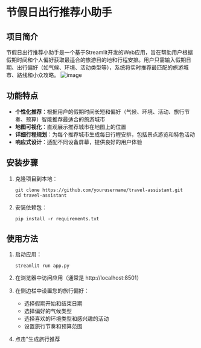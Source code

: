 # 节假日出行推荐小助手

## 项目简介

节假日出行推荐小助手是一个基于Streamlit开发的Web应用，旨在帮助用户根据假期时间和个人偏好获取最适合的旅游目的地和行程安排。用户只需输入假期日期、出行偏好（如气候、环境、活动类型等），系统将实时推荐最匹配的旅游城市、路线和小众攻略。
![image](https://github.com/user-attachments/assets/04d47807-3aa9-497c-a768-d99f874e5257)


## 功能特点

- **个性化推荐**：根据用户的假期时间长短和偏好（气候、环境、活动、旅行节奏、预算）智能推荐最适合的旅游城市
- **地图可视化**：直观展示推荐城市在地图上的位置
- **详细行程规划**：为每个推荐城市生成每日行程安排，包括景点游览和特色活动
- **响应式设计**：适配不同设备屏幕，提供良好的用户体验

## 安装步骤

1. 克隆项目到本地：
   ```
   git clone https://github.com/yourusername/travel-assistant.git
   cd travel-assistant
   ```

2. 安装依赖包：
   ```
   pip install -r requirements.txt
   ```


## 使用方法

1. 启动应用：
   ```
   streamlit run app.py
   ```

2. 在浏览器中访问应用（通常是 http://localhost:8501）

3. 在侧边栏中设置您的旅行偏好：
   - 选择假期开始和结束日期
   - 选择偏好的气候类型
   - 选择喜欢的环境类型和感兴趣的活动
   - 设置旅行节奏和预算范围

4. 点击"生成旅行推荐
